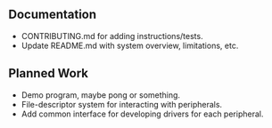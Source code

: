 ## Documentation
* CONTRIBUTING.md for adding instructions/tests.
* Update README.md with system overview, limitations, etc.

## Planned Work 
* Demo program, maybe pong or something.
* File-descriptor system for interacting with peripherals.
* Add common interface for developing drivers for each peripheral.
